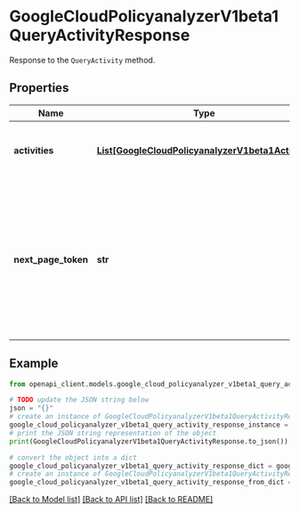 # GoogleCloudPolicyanalyzerV1beta1QueryActivityResponse

Response to the `QueryActivity` method.

## Properties

Name | Type | Description | Notes
------------ | ------------- | ------------- | -------------
**activities** | [**List[GoogleCloudPolicyanalyzerV1beta1Activity]**](GoogleCloudPolicyanalyzerV1beta1Activity.md) | The set of activities that match the filter included in the request. | [optional] 
**next_page_token** | **str** | If there might be more results than those appearing in this response, then &#x60;nextPageToken&#x60; is included. To get the next set of results, call this method again using the value of &#x60;nextPageToken&#x60; as &#x60;pageToken&#x60;. | [optional] 

## Example

```python
from openapi_client.models.google_cloud_policyanalyzer_v1beta1_query_activity_response import GoogleCloudPolicyanalyzerV1beta1QueryActivityResponse

# TODO update the JSON string below
json = "{}"
# create an instance of GoogleCloudPolicyanalyzerV1beta1QueryActivityResponse from a JSON string
google_cloud_policyanalyzer_v1beta1_query_activity_response_instance = GoogleCloudPolicyanalyzerV1beta1QueryActivityResponse.from_json(json)
# print the JSON string representation of the object
print(GoogleCloudPolicyanalyzerV1beta1QueryActivityResponse.to_json())

# convert the object into a dict
google_cloud_policyanalyzer_v1beta1_query_activity_response_dict = google_cloud_policyanalyzer_v1beta1_query_activity_response_instance.to_dict()
# create an instance of GoogleCloudPolicyanalyzerV1beta1QueryActivityResponse from a dict
google_cloud_policyanalyzer_v1beta1_query_activity_response_from_dict = GoogleCloudPolicyanalyzerV1beta1QueryActivityResponse.from_dict(google_cloud_policyanalyzer_v1beta1_query_activity_response_dict)
```
[[Back to Model list]](../README.md#documentation-for-models) [[Back to API list]](../README.md#documentation-for-api-endpoints) [[Back to README]](../README.md)


